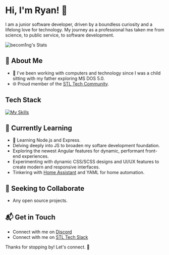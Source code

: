 # Hi, I'm Ryan! 👋

I am a junior software developer, driven by a boundless curiosity and a lifelong love for technology. My journey as a professional has taken me from science, to public service, to software development.

![becom1ng's Stats](https://github-readme-stats.vercel.app/api?username=becom1ng&theme=vue-dark&show_icons=true&hide_border=true&count_private=true)

## 🚀 About Me

- 🔭 I've been working with computers and technology since I was a child sitting with my father exploring MS DOS 5.0.
- 🌐 Proud member of the [STL Tech Community](https://stltech.org/).

## Tech Stack
[![My Skills](https://skillicons.dev/icons?i=html,css,js,ts,angular,cs,dotnet,docker,raspberrypi)](https://skillicons.dev)

## 🌱 Currently Learning

- 🚀 Learning Node.js and Express.
- Delving deeply into JS to broaden my softare development foundation.
- Exploring the newest Angular features for dynamic, performant front-end experiences.
- Experimenting with dynamic CSS/SCSS designs and UI/UX features to create modern and responsive interfaces.
- Tinkering with [Home Assistant](https://www.home-assistant.io/) and YAML for home automation.

## 👯 Seeking to Collaborate

- Any open source projects.

## 📬 Get in Touch

- Connect with me on [Discord](https://discordapp.com/users/85938510829215744)
- Connect with me on [STL Tech Slack](https://stl-tech.slack.com/team/U061ZNHH0AC)

Thanks for stopping by! Let's connect. 🚀

<!--
**becom1ng/becom1ng** is a ✨ _special_ ✨ repository because its `README.md` (this file) appears on your GitHub profile.

Here are some ideas to get you started:

- 🔭 I’m currently working on ...
- 🌱 I’m currently learning ...
- 👯 I’m looking to collaborate on ...
- 🤔 I’m looking for help with ...
- 💬 Ask me about ...
- 📫 How to reach me: ...
- 😄 Pronouns: ...
- ⚡ Fun fact: ...
-->
